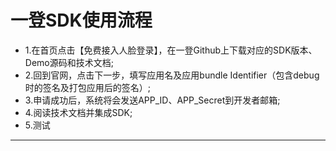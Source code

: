 # 一登SDK使用流程

- 1.在首页点击【免费接入人脸登录】，在一登Github上下载对应的SDK版本、Demo源码和技术文档;
- 2.回到官网，点击下一步，填写应用名及应用bundle Identifier（包含debug时的签名及打包应用后的签名）;
- 3.申请成功后，系统将会发送APP\_ID、APP\_Secret到开发者邮箱;
- 4.阅读技术文档并集成SDK;
- 5.测试

***